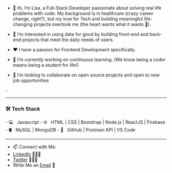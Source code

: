 - 👋 Hi, I’m Lisa, a Full-Stack Developer passionate about solving real life problems with code. My background is in healthcare (crazy career change, right?), but my love for Tech and building meaningful life-changing projects overtook me (the heart wants what it wants 🥰).

- 👀 I’m interested in using data for good by building front-end and back-end projects that meet the daily needs of users.
- ❤️ I have a passion for Frontend Development specifically.
- 🌱 I’m currently working on continuous learning.  (We know being a coder means being a student for life!)
- 💞️ I’m looking to collaborate on open source projects and open to new job opportunities

-<hr>
<h3>🛠 Tech Stack</h3>
- 💻 &nbsp; Javascript 
- 🌐 &nbsp; HTML | CSS | Bootstrap | Node.js | ReactJS | Firebase 
- 🛢 &nbsp; MySQL | MongoDB
- 🔧 &nbsp; GitHub | Postman API | VS Code
<hr>


- 📫 Connect with Me:
- [LinkedIn](https://www.linkedin.com/in/lisachampagne/) 👨🏻‍💻
- [Twitter](https://twitter.com/midnightmoet) 👨🏻‍💻
- Write Me an [Email](mailto:midnightmoet@gmail.com) 💌

<!---
midnightmoet/midnightmoet is a ✨ special ✨ repository because its `README.md` (this file) appears on your GitHub profile.
You can click the Preview link to take a look at your changes.
--->
